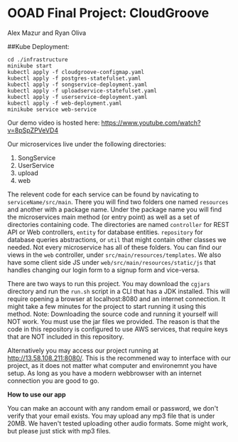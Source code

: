 # OOAD Final Project: CloudGroove
Alex Mazur and Ryan Oliva

##Kube Deployment:

```
cd ./infrastructure
minikube start
kubectl apply -f cloudgroove-configmap.yaml
kubectl apply -f postgres-statefulset.yaml
kubectl apply -f songservice-deployment.yaml
kubectl apply -f uploadservice-statefulset.yaml
kubectl apply -f userservice-deployment.yaml
kubectl apply -f web-deployment.yaml
minikube service web-service
```
Our demo video is hosted here: https://www.youtube.com/watch?v=8pSpZPVeVD4

Our microservices live under the following directories:
1. SongService
2. UserService
3. upload
4. web

The relevent code for each service can be found by navicating to `serviceName/src/main`. There you will find two folders one named `resources` and another with a package name. 
Under the package name you will find the microservices main method (or entry point) as well as a set of directories containing code. The directories are named `controller` for REST API or Web controllers, `entity` for database entities. `repository` for database queries abstractions, or `util` that might contain other classes we needed. Not every microservice has all of these folders. You can find our views in the `web` controller, under `src/main/resources/templates`. We also have some client side JS under `web/src/main/resources/static/js` that handles changing our login form to a signup form and vice-versa.

There are two ways to run this project. You may download the `cgjars` directory and run the `run.sh` script in a CLI that has a JDK installed. This will require opening a browser at localhost:8080 and an internet connection. It might take a few minutes for the project to start running it using this method. Note: Downloading the source code and running it yourself will NOT work. You must use the jar files we provided. The reason is that the code in this repository is configured to use AWS services, that require keys that are NOT included in this repository. 

Alternatively you may access our project running at http://13.58.108.211:8080/. This is the recommened way to interface with our project, as it does not matter what computer and environemnt you have setup. As long as you have a modern webbrowser with an internet connection you are good to go. 

**How to use our app**

You can make an account with any random email or password, we don't verify that your email exists. You may upload any mp3 file that is under 20MB. We haven't tested uploading other audio formats. Some might work, but please just stick with mp3 files. 
